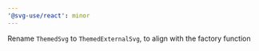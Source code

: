 ```yaml
---
'@svg-use/react': minor
---
```


Rename `ThemedSvg` to `ThemedExternalSvg`, to align with the factory function
